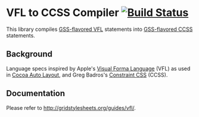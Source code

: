 VFL to CCSS Compiler [![Build Status](https://travis-ci.org/the-gss/vfl-compiler.png?branch=master)](https://travis-ci.org/the-gss/vfl-compiler)
=============

This library compiles [GSS-flavored VFL](http://gridstylesheets.org/guides/vfl/) statements into [GSS-flavored CCSS](http://gridstylesheets.org/guides/ccss/) statements.

## Background

Language specs inspired by Apple's [Visual Forma Language](https://developer.apple.com/library/ios/documentation/userexperience/conceptual/AutolayoutPG/VisualFormatLanguage/VisualFormatLanguage.html) (VFL) as used in [Cocoa Auto Layout](http://developer.apple.com/library/ios/#documentation/UserExperience/Conceptual/AutolayoutPG/Articles/formatLanguage.html), and Greg Badros's [Constraint CSS](http://citeseer.ist.psu.edu/viewdoc/summary?doi=10.1.1.101.4819) (CCSS).


## Documentation

Please refer to <http://gridstylesheets.org/guides/vfl/>.